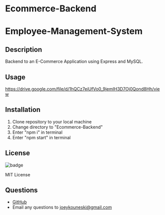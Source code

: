 # Ecommerce-Backend

# Employee-Management-System


## Description
Backend to an E-Commerce Application using Express and MySQL. 


## Usage
https://drive.google.com/file/d/1hQCz7eiUfVo0_9jemIH3D7Oj0Qond8Hh/view

## Installation
1. Clone repository to your local machine
2. Change directory to "Ecommerce-Backend"
3. Enter "npm i" in terminal
4. Enter "npm start" in terminal


## License

![badge](https://img.shields.io/static/v1?label=license&message=MIT&color=blue)

MIT License

## Questions
- [GitHub](https://github.com/jkouneski)
- Email any questions to joeykouneski@gmail.com